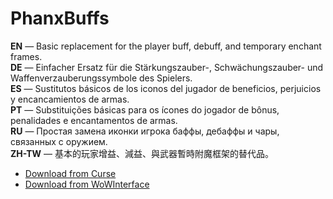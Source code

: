 PhanxBuffs
=============

**EN** — Basic replacement for the player buff, debuff, and temporary enchant frames.  
**DE** — Einfacher Ersatz für die Stärkungszauber-, Schwächungszauber- und Waffenverzauberungssymbole des Spielers.  
**ES** — Sustitutos básicos de los iconos del jugador de beneficios, perjuicios y encancamientos de armas.  
**PT** — Substituições básicas para os ícones do jogador de bônus, penalidades e encantamentos de armas.  
**RU** — Простая замена иконки игрока баффы, дебаффы и чары, связанных с оружием.  
**ZH-TW** — 基本的玩家增益、減益、與武器暫時附魔框架的替代品。

* [Download from Curse](http://mods.curse.com/addons/wow/phanxbuffs)
* [Download from WoWInterface](https://www.wowinterface.com/downloads/info16874-PhanxBuffs.html)
